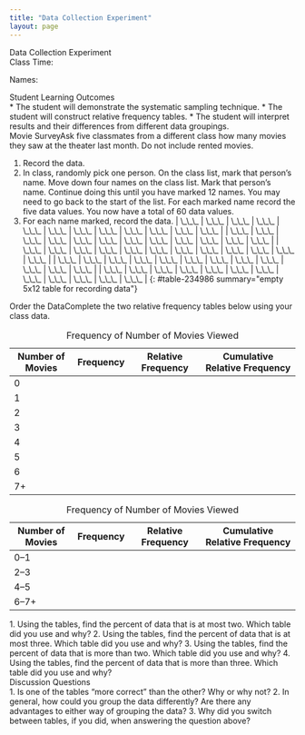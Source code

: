 ```yaml
---
title: "Data Collection Experiment"
layout: page
---
```



<div data-type="note" data-has-label="true" class="statistics lab" data-label="" markdown="1">
<div data-type="title">
Data Collection Experiment
</div>
Class Time:

Names:

<div data-type="list" id="element-293" markdown="1">
<div data-type="title">
Student Learning Outcomes
</div>
* The student will demonstrate the systematic sampling technique.
* The student will construct relative frequency tables.
* The student will interpret results and their differences from different data groupings.

</div>
<span data-type="title">Movie Survey</span>Ask five classmates from a different class how many movies they saw at the theater last month. Do not include rented movies.

1.  Record the data.
2.  In class, randomly pick one person. On the class list, mark that person’s name. Move down four names on the class list. Mark that person’s name. Continue doing this until you have marked 12 names. You may need to go back to the start of the list. For each marked name record the five data values. You now have a total of 60 data values.
3.  For each name marked, record the data.
    | \\\_\\\_\\\_ | \\\_\\\_\\\_ | \\\_\\\_\\\_ | \\\_\\\_\\\_ | \\\_\\\_\\\_ | \\\_\\\_\\\_ | \\\_\\\_\\\_ | \\\_\\\_\\\_ | \\\_\\\_\\\_ | \\\_\\\_\\\_ | \\\_\\\_\\\_ | \\\_\\\_\\\_ |
    | \\\_\\\_\\\_ | \\\_\\\_\\\_ | \\\_\\\_\\\_ | \\\_\\\_\\\_ | \\\_\\\_\\\_ | \\\_\\\_\\\_ | \\\_\\\_\\\_ | \\\_\\\_\\\_ | \\\_\\\_\\\_ | \\\_\\\_\\\_ | \\\_\\\_\\\_ | \\\_\\\_\\\_ |
    | \\\_\\\_\\\_ | \\\_\\\_\\\_ | \\\_\\\_\\\_ | \\\_\\\_\\\_ | \\\_\\\_\\\_ | \\\_\\\_\\\_ | \\\_\\\_\\\_ | \\\_\\\_\\\_ | \\\_\\\_\\\_ | \\\_\\\_\\\_ | \\\_\\\_\\\_ | \\\_\\\_\\\_ |
    | \\\_\\\_\\\_ | \\\_\\\_\\\_ | \\\_\\\_\\\_ | \\\_\\\_\\\_ | \\\_\\\_\\\_ | \\\_\\\_\\\_ | \\\_\\\_\\\_ | \\\_\\\_\\\_ | \\\_\\\_\\\_ | \\\_\\\_\\\_ | \\\_\\\_\\\_ | \\\_\\\_\\\_ |
    | \\\_\\\_\\\_ | \\\_\\\_\\\_ | \\\_\\\_\\\_ | \\\_\\\_\\\_ | \\\_\\\_\\\_ | \\\_\\\_\\\_ | \\\_\\\_\\\_ | \\\_\\\_\\\_ | \\\_\\\_\\\_ | \\\_\\\_\\\_ | \\\_\\\_\\\_ | \\\_\\\_\\\_ |
    {: #table-234986 summary="empty 5x12 table for recording data"}

<span data-type="title">Order the Data</span>Complete the two relative frequency tables below using your class data.

<table id="id9610791234" summary="This table provides a blank template for recording the results of the previously conducted survey. The first column contains the exact number of movies watched, the second column contains the frequency, the third column contains the relative frequency, and the fourth column contains the cumulative relative frequency. Only the first column is completed."><caption><span data-type="title">Frequency of Number of Movies Viewed</span></caption><thead>
<tr>
<th>Number of Movies</th>
<th>Frequency</th>
<th>Relative Frequency</th>
<th>Cumulative Relative Frequency</th>
</tr>
</thead><tbody>
<tr>
<td><span data-type="emphasis" class="normal" data-effect="normal">0</span></td>
<td />
<td />
<td />
</tr>
<tr>
<td>1</td>
<td />
<td />
<td />
</tr>
<tr>
<td>2</td>
<td />
<td />
<td />
</tr>
<tr>
<td>3</td>
<td />
<td />
<td />
</tr>
<tr>
<td>4</td>
<td />
<td />
<td />
</tr>
<tr>
<td>5</td>
<td />
<td />
<td />
</tr>
<tr>
<td>6</td>
<td />
<td />
<td />
</tr>
<tr>
<td>7+</td>
<td />
<td />
<td />
</tr>
</tbody></table>
<table id="id10778923248" summary="Similar to the previous table, this is a blank template for recording the results of the previously conducted survey. The first column presents a range of number of movies watched, the second column contains the frequency, the third column contains the relative frequency, and the fourth column contains the cumulative relative frequency. Only the first column is completed."><caption><span data-type="title">Frequency of Number of Movies Viewed</span></caption><thead>
<tr>
<th>Number of Movies</th>
<th>Frequency</th>
<th>Relative Frequency</th>
<th>Cumulative Relative Frequency</th>
</tr>
</thead><tbody>
<tr>
<td>0–1</td>
<td />
<td />
<td />
</tr>
<tr>
<td>2–3</td>
<td />
<td />
<td />
</tr>
<tr>
<td>4–5</td>
<td />
<td />
<td />
</tr>
<tr>
<td>6–7+</td>
<td />
<td />
<td />
</tr>
</tbody></table>
1.  Using the tables, find the percent of data that is at most two. Which table did you use and why?
2.  Using the tables, find the percent of data that is at most three. Which table did you use and why?
3.  Using the tables, find the percent of data that is more than two. Which table did you use and why?
4.  Using the tables, find the percent of data that is more than three. Which table did you use and why?

<div data-type="list" id="list-23497695" markdown="1">
<div data-type="title">
Discussion Questions
</div>
1.  Is one of the tables “more correct” than the other? Why or why not?
2.  In general, how could you group the data differently? Are there any advantages to either way of grouping the data?
3.  Why did you switch between tables, if you did, when answering the question above?

</div>
</div>


